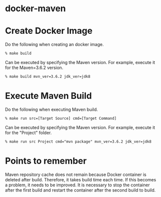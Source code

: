 # docker-maven

# Create Docker Image
Do the following when creating an docker image.
```
% make build
```
Can be executed by specifying the Maven version.
For example, execute it for the Maven=3.6.2 version. 
```
% make build mvn_ver=3.6.2 jdk_ver=jdk8
```

# Execute Maven Build
Do the following when executing Maven build.
```
% make run src=[Target Source] cmd=[Target Command]
```

Can be executed by specifying the Maven version.
For example, execute it for the "Project" folder. 
```
% make run src Project cmd="mvn package" mvn_ver=3.6.2 jdk_ver=jdk8
```

# Points to remember
Maven repository cache does not remain because Docker container is deleted after build.
Therefore, it takes build time each time.
If this becomes a problem, it needs to be improved.
It is necessary to stop the container after the first build and restart the container after the second build to build.

